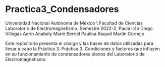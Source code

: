 # Practica3_Condensadores

Universidad Nacional Autónoma de México \\
Facultad de Ciencias
Laboratorio de Electromagnetismo. Semestre 2022-2.
Paula Irán Diego Villegas
Aerin Anabely Marín Berriel
Paulina Raquel Martín Cornejo

Este repositorio presenta el código y las bases de datos utilizadas para llevar a cabo la Práctica 3. Práctica 3. Condiciones y factores que influyen en su funcionamiento de condensadores planos del Laboratorio de Electromagnetismo.
